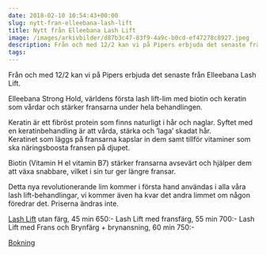 ```yaml
---
date: 2018-02-10 10:54:43+00:00
slug: nytt-fran-elleebana-lash-lift
title: Nytt från Elleebana Lash Lift
image: /images/arkivbilder/d87b3c47-83f9-4a9c-b0cd-ef47278c8927.jpeg
description: Från och med 12/2 kan vi på Pipers erbjuda det senaste från Elleebana Lash Lift.
tags: 
---
```

Från och med 12/2 kan vi på Pipers erbjuda det senaste från Elleebana Lash Lift.

Elleebana Strong Hold, världens första lash lift-lim med biotin och keratin som vårdar och stärker fransarna under hela behandlingen.

Keratin är ett fibröst protein som finns naturligt i hår och naglar. Syftet med en keratinbehandling är att vårda, stärka och ’laga’ skadat hår. Keratinet som läggs på fransarna kapslar in dem samt tillför vitaminer som ska näringsboosta fransen på djupet.

Biotin (Vitamin H el vitamin B7) stärker fransarna avsevärt och hjälper dem att växa snabbare, vilket i sin tur ger längre fransar.

Detta nya revolutionerande lim kommer i första hand användas i alla våra lash lift-behandlingar, vi kommer även ha kvar det andra limmet om någon föredrar det. Priserna ändras inte.

[Lash Lift](http://pipershudvard.com/lashlift/) utan färg, 45 min 650:-
Lash Lift med fransfärg, 55 min 700:-
Lash Lift med Frans och Brynfärg + brynansning, 60 min 750:-

[Bokning](http://pipershudvard.com/kontakta-oss/)




